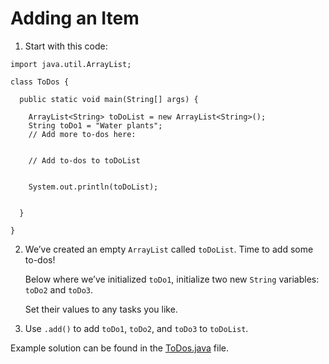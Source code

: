 # Adding an Item

1. Start with this code:

```
import java.util.ArrayList;

class ToDos {
    
  public static void main(String[] args) {
    
    ArrayList<String> toDoList = new ArrayList<String>();
    String toDo1 = "Water plants";
    // Add more to-dos here:
    
    
    // Add to-dos to toDoList
    
    
    System.out.println(toDoList);
      
    
  }
  
}
```

2. We’ve created an empty ```ArrayList``` called ```toDoList```. Time to add some to-dos!

	Below where we’ve initialized ```toDo1```, initialize two new ```String``` variables: ```toDo2``` and ```toDo3```.

	Set their values to any tasks you like.

3. Use ```.add()``` to add ```toDo1```, ```toDo2```, and ```toDo3``` to ```toDoList```.

Example solution can be found in the [ToDos.java](https://github.com/upliftdev/Foundations/blob/main/6.ArrayLists/Adding_an_Item/src/main/java/com/examples/lists/ToDos.java) file.
